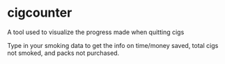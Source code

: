 # cigcounter
A tool used to visualize the progress made when quitting cigs

Type in your smoking data to get the info on time/money saved, total cigs not smoked, and packs not purchased.
